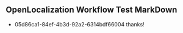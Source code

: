 ## OpenLocalization Workflow Test MarkDown
* 05d86ca1-84ef-4b3d-92a2-6314bdf66004 thanks!

<!--HONumber=Jul16_HO2-->


